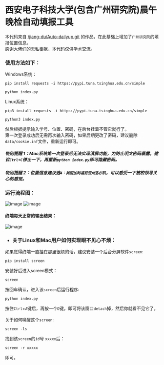 # 西安电子科技大学(包含广州研究院)晨午晚检自动填报工具
本代码来自 [/jiang-du/Auto-dailyup.git](https://github.com/jiang-du/Auto-dailyup.git) 的作品，在此基础上增加了`广州研究院`的填报位置信息。<br>
感谢大佬们的无私奉献，本代码仅供学术交流。
### 使用方法如下：
Windows系统：
```
pip install requests -i https://pypi.tuna.tsinghua.edu.cn/simple
```
```
python index.py
```
Linux系统：
```
pip3 install requests -i https://pypi.tuna.tsinghua.edu.cn/simple
```
```
python3 index.py
```
然后根据提示输入学号、位置、密码，在后台挂着不管它就行了。<br>
第一次登录成功后无需再次输入密码，如果后期更改了密码，建议删除`data/cookie.inf`文件，重新运行即可。<br>
##### 特别提醒 1：Mac系统第一次登录后无法实现清屏功能，为防止明文密码暴露，建议`Ctrl+C`停止一下，再重新`python index.py`即可隐藏密码。
##### 特别提醒 2：位置信息建议选`4：美国加利福尼亚州洛杉矶`，可以感受一下被校领导关心的感觉。

### 运行流程图：
![image](https://github.com/HANYIIK/Auto-dailyup/blob/main/images/1.jpg)
![image](https://github.com/HANYIIK/Auto-dailyup/blob/main/images/2.jpg)
#### 终端每天正常的输出结果：
![image](https://github.com/HANYIIK/Auto-dailyup/blob/main/images/3.jpg)
* ### 关于Linux和Mac用户如何实现眼不见心不烦：
如果觉得终端一直挂在那里很烦的话，建议安装一个后台分屏软件`screen`:
```
pip install screen
```
安装好后进入screen模式：
```
screen
```
按回车确认，进入该`screen`后运行程序:
```
python index.py
```
按住`Ctrl`+`A`键后，再按一个`D`键，即可将该窗口`detach`掉，然后你就看不见它了。<br>
<br>关于如何唤醒这个`screen`:
```
screen -ls
```
找到该`screen`的`id`号 `xxxxx`后：
```
screen -r xxxxx
```
即可。
